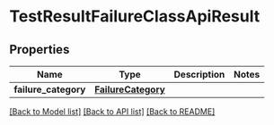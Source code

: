 # TestResultFailureClassApiResult


## Properties
Name | Type | Description | Notes
------------ | ------------- | ------------- | -------------
**failure_category** | [**FailureCategory**](FailureCategory.md) |  | 

[[Back to Model list]](../README.md#documentation-for-models) [[Back to API list]](../README.md#documentation-for-api-endpoints) [[Back to README]](../README.md)


